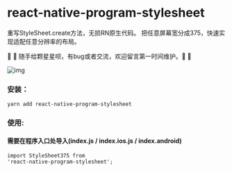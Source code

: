 # react-native-program-stylesheet
重写StyleSheet.create方法，无损RN原生代码。
把任意屏幕宽分成375，快速实现适配任意分辨率的布局。

🤗 🤗 随手给颗星星呗，有bug或者交流，欢迎留言第一时间维护。🤗 🤗<br>

![img](https://github.com/iberHK/react-native-program-stylesheet/blob/master/screenshot/demo.png)

### 安装：
<code>yarn add react-native-program-stylesheet</code><br>

### 使用:
#### 需要在程序入口处导入(index.js / index.ios.js / index.android)
<code>import StyleSheet375 from 'react-native-program-stylesheet';</code>